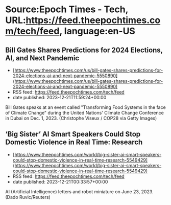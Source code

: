 # Source:Epoch Times - Tech, URL:https://feed.theepochtimes.com/tech/feed, language:en-US

## Bill Gates Shares Predictions for 2024 Elections, AI, and Next Pandemic
 - [https://www.theepochtimes.com/us/bill-gates-shares-predictions-for-2024-elections-ai-and-next-pandemic-5550890](https://www.theepochtimes.com/us/bill-gates-shares-predictions-for-2024-elections-ai-and-next-pandemic-5550890)
 - RSS feed: https://feed.theepochtimes.com/tech/feed
 - date published: 2023-12-21T11:59:24+00:00

Bill Gates speaks at an event called "Transforming Food Systems in the face of Climate Change" during the United Nations' Climate Change Conference in Dubai on Dec. 1, 2023. (Christophe Viseux / COP28 via Getty Images)

## ‘Big Sister’ AI Smart Speakers Could Stop Domestic Violence in Real Time: Research
 - [https://www.theepochtimes.com/world/big-sister-ai-smart-speakers-could-stop-domestic-violence-in-real-time-research-5549429](https://www.theepochtimes.com/world/big-sister-ai-smart-speakers-could-stop-domestic-violence-in-real-time-research-5549429)
 - RSS feed: https://feed.theepochtimes.com/tech/feed
 - date published: 2023-12-21T00:33:57+00:00

AI (Artificial Intelligence) letters and robot miniature on June 23, 2023. (Dado Ruvic/Reuters)

